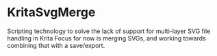 # KritaSvgMerge
Scripting technology to solve the lack of support for multi-layer SVG file handling in Krita
Focus for now is merging SVGs, and working towards combining that with a save/export.
